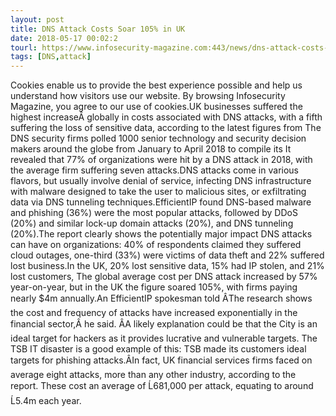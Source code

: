 ```yaml
---
layout: post
title: DNS Attack Costs Soar 105% in UK
date: 2018-05-17 00:02:2
tourl: https://www.infosecurity-magazine.com:443/news/dns-attack-costs-soar-105-in-uk/
tags: [DNS,attack]
---
```

Cookies enable us to provide the best experience possible and help us understand how visitors use our website. By browsing Infosecurity Magazine, you agree to our use of cookies.UK businesses suffered the highest increaseÂ globally in costs associated with DNS attacks, with a fifth suffering the loss of sensitive data, according to the latest figures from The DNS security firms polled 1000 senior technology and security decision makers around the globe from January to April 2018 to compile its It revealed that 77% of organizations were hit by a DNS attack in 2018, with the average firm suffering seven attacks.DNS attacks come in various flavors, but usually involve denial of service, infecting DNS infrastructure with malware designed to take the user to malicious sites, or exfiltrating data via DNS tunneling techniques.EfficientIP found DNS-based malware and phishing (36%) were the most popular attacks, followed by DDoS (20%) and similar lock-up domain attacks (20%), and DNS tunneling (20%).The report clearly shows the potentially major impact DNS attacks can have on organizations: 40% of respondents claimed they suffered cloud outages, one-third (33%) were victims of data theft and 22% suffered lost business.In the UK, 20% lost sensitive data, 15% had IP stolen, and 21% lost customers, The global average cost per DNS attack increased by 57% year-on-year, but in the UK the figure soared 105%, with firms paying nearly $4m annually.An EfficientIP spokesman told ÂThe research shows the cost and frequency of attacks have increased exponentially in the financial sector,Â he said. ÂA likely explanation could be that the City is an ideal target for hackers as it provides lucrative and vulnerable targets. The TSB IT disaster is a good example of this: TSB made its customers ideal targets for phishing attacks.ÂIn fact, UK financial services firms faced on average eight attacks, more than any other industry, according to the report. These cost an average of Ĺ681,000 per attack, equating to around Ĺ5.4m each year.